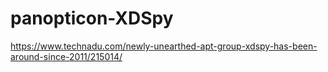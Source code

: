 # panopticon-XDSpy

https://www.technadu.com/newly-unearthed-apt-group-xdspy-has-been-around-since-2011/215014/
